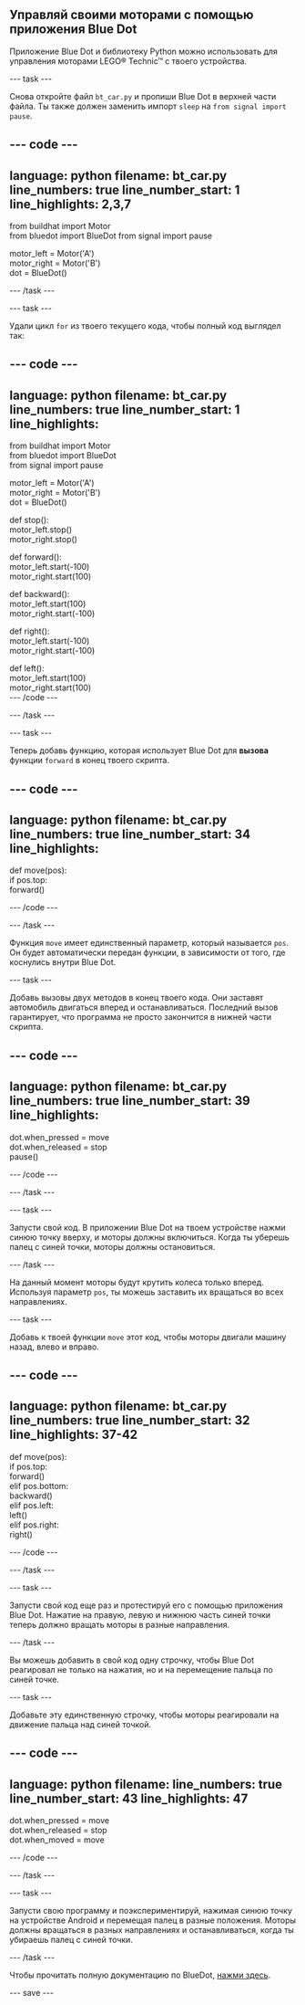 ## Управляй своими моторами с помощью приложения Blue Dot

Приложение Blue Dot и библиотеку Python можно использовать для управления моторами LEGO® Technic™ с твоего устройства.

--- task ---

Снова откройте файл `bt_car.py` и пропиши Blue Dot в верхней части файла. Ты также должен заменить импорт `sleep` на `from signal import pause`.

--- code ---
---
language: python
filename: bt_car.py
line_numbers: true
line_number_start: 1
line_highlights: 2,3,7
---

from buildhat import Motor    
from bluedot import BlueDot
from signal import pause    

motor_left = Motor('A')     
motor_right = Motor('B')     
dot = BlueDot() 

--- /task ---

--- task ---

Удали цикл `for` из твоего текущего кода, чтобы полный код выглядел так:

--- code ---
---
language: python
filename: bt_car.py
line_numbers: true
line_number_start: 1
line_highlights: 
---

from buildhat import Motor    
from bluedot import BlueDot     
from signal import pause

motor_left = Motor('A')     
motor_right = Motor('B')     
dot = BlueDot()     


def stop():     
    motor_left.stop()     
    motor_right.stop()     


def forward():     
    motor_left.start(-100)     
    motor_right.start(100)     


def backward():     
    motor_left.start(100)     
    motor_right.start(-100)     


def right():     
    motor_left.start(-100)     
    motor_right.start(-100)     


def left():     
    motor_left.start(100)     
    motor_right.start(100)     
--- /code ---

--- /task ---

--- task ---

Теперь добавь функцию, которая использует Blue Dot для **вызова** функции `forward` в конец твоего скрипта.

--- code ---
---
language: python
filename: bt_car.py
line_numbers: true
line_number_start: 34
line_highlights: 
---

def move(pos):     
    if pos.top:     
        forward()  

--- /code ---

--- /task ---

Функция `move` имеет единственный параметр, который называется `pos`. Он будет автоматически передан функции, в зависимости от того, где коснулись внутри Blue Dot.

--- task ---

Добавь вызовы двух методов в конец твоего кода. Они заставят автомобиль двигаться вперед и останавливаться. Последний вызов гарантирует, что программа не просто закончится в нижней части скрипта.

--- code ---
---
language: python
filename: bt_car.py
line_numbers: true
line_number_start: 39
line_highlights: 
---

dot.when_pressed = move    
dot.when_released = stop   
pause() 

--- /code ---

--- /task ---

--- task ---

Запусти свой код. В приложении Blue Dot на твоем устройстве нажми синюю точку вверху, и моторы должны включиться. Когда ты уберешь палец с синей точки, моторы должны остановиться.

--- /task ---

На данный момент моторы будут крутить колеса только вперед. Используя параметр `pos`, ты можешь заставить их вращаться во всех направлениях.

--- task ---

Добавь к твоей функции `move` этот код, чтобы моторы двигали машину назад, влево и вправо.

--- code ---
---
language: python
filename: bt_car.py
line_numbers: true
line_number_start: 32
line_highlights: 37-42
---


def move(pos):    
    if pos.top:    
        forward()    
    elif pos.bottom:    
        backward()    
    elif pos.left:    
        left()     
    elif pos.right:    
        right()     


--- /code ---

--- /task ---

--- task ---

Запусти свой код еще раз и протестируй его с помощью приложения Blue Dot. Нажатие на правую, левую и нижнюю часть синей точки теперь должно вращать моторы в разные направления.

--- /task ---

Вы можешь добавить в свой код одну строчку, чтобы Blue Dot реагировал не только на нажатия, но и на перемещение пальца по синей точке.

--- task ---

Добавьте эту единственную строчку, чтобы моторы реагировали на движение пальца над синей точкой.

--- code ---
---
language: python
filename: 
line_numbers: true
line_number_start: 43
line_highlights: 47
---


dot.when_pressed = move    
dot.when_released = stop    
dot.when_moved = move  
   
--- /code ---

--- /task ---

--- task ---

Запусти свою программу и поэкспериментируй, нажимая синюю точку на устройстве Android и перемещая палец в разные положения. Моторы должны вращаться в разных направлениях и останавливаться, когда ты убираешь палец с синей точки.

--- /task ---

Чтобы прочитать полную документацию по BlueDot, [нажми здесь](https://bluedot.readthedocs.io/ru-RU/latest/).

--- save ---
